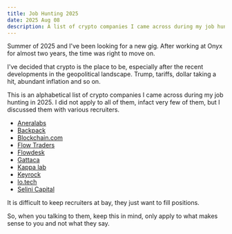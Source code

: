 ```yaml
---
title: Job Hunting 2025
date: 2025 Aug 08
description: A list of crypto companies I came across during my job hunting in 2025.
---
```


Summer of 2025 and I've been looking for a new gig.
After working at Onyx for almost two years, the time was right to move on.

I've decided that crypto is the place to be, especially after the recent developments in the geopolitical landscape.
Trump, tariffs, dollar taking a hit, abundant inflation and so on.

This is an alphabetical list of crypto companies I came across during my job hunting in 2025.
I did not apply to all of them, infact very few of them, but I discussed them with various recruiters.

* [Aneralabs](https://aneralabs.xyz/)
* [Backpack](https://backpack.exchange/)
* [Blockchain.com](https://www.blockchain.com/)
* [Flow Traders](https://www.flowtraders.com/)
* [Flowdesk](https://www.flowdesk.co/)
* [Gattaca](https://www.gattaca.com/)
* [Kappa lab](https://www.kappalab.io/)
* [Keyrock](https://www.keyrock.eu/)
* [lo.tech](https://lo.tech/)
* [Selini Capital](https://www.selinicapital.com/)

It is difficult to keep recruiters at bay, they just want to fill positions.

So, when you talking to them, keep this in mind, only apply to what makes sense to you and not what they say.
